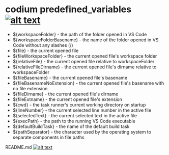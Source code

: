 # codium  predefined_variables [![alt text][1]](https://stackoverflow.com/questions/38703278/vscode-environment-variables-besides-workspaceroot)
<!-- keep the format -->
<!-- keep the format -->
<!-- keep the format -->
- ${workspaceFolder} - the path of the folder opened in VS Code
- ${workspaceFolderBasename} - the name of the folder opened in VS Code without any slashes (/)
- ${file} - the current opened file
- ${fileWorkspaceFolder} - the current opened file's workspace folder
- ${relativeFile} - the current opened file relative to workspaceFolder
- ${relativeFileDirname} - the current opened file's dirname relative to workspaceFolder
- ${fileBasename} - the current opened file's basename
- ${fileBasenameNoExtension} - the current opened file's basename with no file extension
- ${fileDirname} - the current opened file's dirname
- ${fileExtname} - the current opened file's extension
- ${cwd} - the task runner's current working directory on startup
- ${lineNumber} - the current selected line number in the active file
- ${selectedText} - the current selected text in the active file
- ${execPath} - the path to the running VS Code executable
- ${defaultBuildTask} - the name of the default build task
- ${pathSeparator} - the character used by the operating system to separate components in file paths

README.md [![alt text][1]](README.md)
<!-- make folder and download the link sign vai curl -->
<!-- mkdir -p img && curl --create-dirs --output-dir img -O  "https://raw.githubusercontent.com/MathiasStadler/link_symbol_svg/refs/heads/main/link_symbol.svg"-->
<!-- Link sign - Don't Found a better way :-( - You know a better method? - **send me a email** -->
[1]: ./img/link_symbol.svg
<!-- keep the format -->